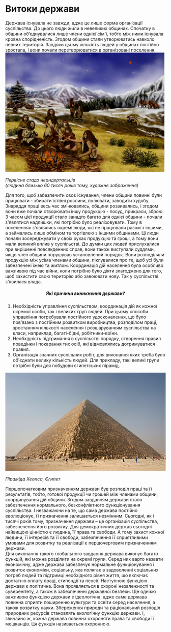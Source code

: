 # Витоки держави

  <div class="space"> 
Держава існувала не завжди, адже це лише форма організації суспільства. До цього люди жили в невеликих общинах. Спочатку в общини об’єднувалися лише члени однієї сім'ї, тобто між ними існувала кровна спорідненість. Згодом общини стали утворюватись навколо певних територій. Завдяки цьому кількість людей у общинах постійно зростала, і вони почали перетворюватися в організовані поселення.    
</div>

<div class="space">
<div class="center">
<img src="1/Neanderthals_-_Artist's_rendition_of_Earth_approximately_60,000_years_ago.jpg" class="center" width="500px"/>
<p><i>Первісне стадо неандертальців<br> (людина близько 60 тисяч років тому, художнє зображення)</i></p>
</div>
</div>


Для того, щоб забезпечити своє існування, члени общини повинні були працювати - збирати їстівні рослини, полювати, заводити худобу. Знаряддя праці весь час змінювались,
общини розвивались, і згодом вони вже почали створювати іншу продукцію - посуд, прикраси, зброю. З часом цієї продукції стало занадто багато для однієї общини - почали з'являтися надлишки, які потрібно було реалізовувати. Тому в поселеннях з'являлись окремі люди, які не працювали разом з іншими, а займались лише обміном та торгівлею з іншими общинами. Ці люди почали зосереджувати у своїх руках продукцію та гроші, а тому вони мали великий вплив у суспільстві. До думки цих людей прислухалися при вирішенні повсякденних справ, вони також виступали суддями, якщо член общини порушував установлений порядок. Вони розподіляли продукцію між усіма членами общини, піклувалися про те, щоб усі були забезпечені їжею та житлом. Координація дій населення була особливо важливою під час війни, коли потрібно було діяти злагоджено для того, щоб захистити свою територію або завоювати нову. Так у суспільстві з'явилася <span class="p1">влада</span>. 


 <center><h5>Які причини виникнення держави?</h5> </center> 
 
 <ol>
<li>Необхідність управління суспільством, координація дій як кожної окремої особи, так і великих груп людей. При цьому способи управління потребували постійного удосконалення, що було пов’язано з постійним розвитком виробництва, розподілом праці, зростанням кількості населення і розшаруванням суспільства на класи, наприклад, багаті-бідні, робітники-воїни.</li>         
<li>Необхідність підтримання в суспільстві порядку, створення правил поведінки і покарання тих осіб, які відмовлялись дотримуватися правил. </li>       
<li>Організація значних суспільних робіт, для виконання яких треба було об'єднати велику кількість людей. Для прикладу, такі великі групи потрібні були для побудови єгипетських пірамід.</li>
</ol> 

   <div class="space">
<div class="center">
<img src="1/Kheops-Pyramid.jpg" class="center"/>
<p><i>Піраміда Хеопса, Єгипет </i></p>
</div>
</div>
<div class="space">
    Першопочатковим призначенням держави був розподіл праці та її результатів, тобто, готової продукції чи грошей між членами общини, координування дій общини. Згодом завданням держави стало забезпечення нормального, безконфліктного функціонування суспільства. І незважаючи на те, що сама держава постійно еволюціонує, її призначення залишається незмінним. Сьогодні, як і тисячі років тому, призначення держави – це організація суспільства, забезпечення його розвитку. Для демократичних держав сьогодні найвищою цінністю є людина, її права та свободи. А тому захист кожної людини, її інтересів та її свободи, забезпечення її сприятливими умовами для розвитку та реалізації є першочерговим призначенням держави.   </div>   
  
<div class="space">
    Для виконання такого глобального завдання держава виконує багато функцій, які можна розділити на окремі групи. Серед них варто назвати економічну, адже держава забезпечує нормальне функціонування і розвиток економіки, соціальну, яка полягає в задоволенні соціальних потреб людей та підтримці необхідного рівня життя, що включає достатню оплату праці, стипендії та пенсії. Наступною функцією держави є політична. Вона проявляється в охороні незалежності та суверенітету, а також в забезпеченні державної безпеки. Ще однією важливою функцією держави є ідеологічна, адже саме держава повинна сприяти поширенню культури та освіти серед населення, а також розвитку науки. Збереження природи та раціональний розподіл природних ресурсів становлять екологічну функцію держави. І, звичайно ж, кожна держава повинна охороняти права та свободи її мешканців. Ця функція називається охоронною.  
</div>
 